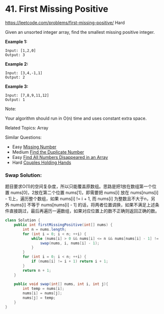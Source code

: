# 41. First Missing Positive
<https://leetcode.com/problems/first-missing-positive/>
Hard

Given an unsorted integer array, find the smallest missing positive integer.

**Example 1:**

    Input: [1,2,0]
    Output: 3

**Example 2:**

    Input: [3,4,-1,1]
    Output: 2

**Example 3:**

    Input: [7,8,9,11,12]
    Output: 1

Note:

Your algorithm should run in O(n) time and uses constant extra space.

Related Topics: Array

Similar Questions: 
* Easy [Missing Number](https://leetcode.com/problems/missing-number/)
* Medium [Find the Duplicate Number](https://leetcode.com/problems/find-the-duplicate-number/)
* Easy [Find All Numbers Disappeared in an Array](https://leetcode.com/problems/find-all-numbers-disappeared-in-an-array/)
* Hard [Couples Holding Hands](https://leetcode.com/problems/couples-holding-hands/)

### Swap Solution: 
题目要求O(1)的空间复杂度，所以只能覆盖原数组。思路是把1放在数组第一个位置 nums[0]，2放在第二个位置 nums[1]，即需要把 nums[i] 放在 nums[nums[i] - 1]上，遍历整个数组，如果 nums[i] != i + 1, 而 nums[i] 为整数且不大于n，另外 nums[i] 不等于 nums[nums[i] - 1] 的话，将两者位置调换，如果不满足上述条件直接跳过，最后再遍历一遍数组，如果对应位置上的数不正确则返回正确的数。

```java
class Solution {
    public int firstMissingPositive(int[] nums) {
        int n = nums.length;
        for (int i = 0; i < n; ++i) {
            while (nums[i] > 0 && nums[i] <= n && nums[nums[i] - 1] != nums[i]) {
                swap(nums, i, nums[i] - 1);
            }
        }
        for (int i = 0; i < n; ++i) {
            if (nums[i] != i + 1) return i + 1;
        }
        return n + 1;
    }
    
    public void swap(int[] nums, int i, int j){
        int temp = nums[i];
        nums[i] = nums[j];
        nums[j] = temp;
    }
}
```
